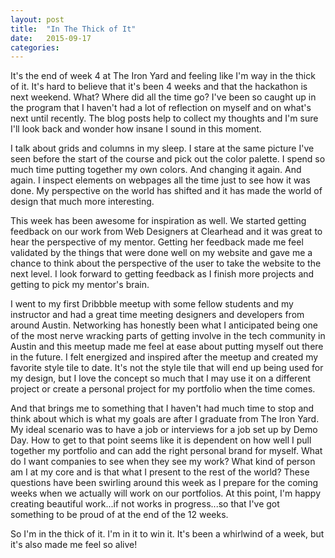 ```yaml
---
layout: post
title:  "In The Thick of It"
date:   2015-09-17
categories: 
---
```


It's the end of week 4 at The Iron Yard and feeling like I'm way in the thick of it. It's hard to believe that it's been 4 weeks and that the hackathon is next weekend. What? Where did all the time go? I've been so caught up in the program that I haven't had a lot of reflection on myself and on what's next until recently. The blog posts help to collect my thoughts and I'm sure I'll look back and wonder how insane I sound in this moment.

I talk about grids and columns in my sleep. I stare at the same picture I've seen before the start of the course and pick out the color palette. I spend so much time putting together my own colors. And changing it again. And again. I inspect elements on webpages all the time just to see how it was done. My perspective on the world has shifted and it has made the world of design that much more interesting.

This week has been awesome for inspiration as well. We started getting feedback on our work from Web Designers at Clearhead and it was great to hear the perspective of my mentor. Getting her feedback made me feel validated by the things that were done well on my website and gave me a chance to think about the perspective of the user to take the website to the next level. I look forward to getting feedback as I finish more projects and getting to pick my mentor's brain.

I went to my first Dribbble meetup with some fellow students and my instructor and had a great time meeting designers and developers from around Austin. Networking has honestly been what I anticipated being one of the most nerve wracking parts of getting involve in the tech community in Austin and this meetup made me feel at ease about putting myself out there in the future. I felt energized and inspired after the meetup and created my favorite style tile to date. It's not the style tile that will end up being used for my design, but I love the concept so much that I may use it on a different project or create a personal project for my portfolio when the time comes.

And that brings me to something that I haven't had much time to stop and think about which is what my goals are after I graduate from The Iron Yard. My ideal scenario was to have a job or interviews for a job set up by Demo Day. How to get to that point seems like it is dependent on how well I pull together my portfolio and can add the right personal brand for myself. What do I want companies to see when they see my work? What kind of person am I at my core and is that what I present to the rest of the world? These questions have been swirling around this week as I prepare for the coming weeks when we actually will work on our portfolios. At this point, I'm happy creating beautiful work...if not works in progress...so that I've got something to be proud of at the end of the 12 weeks.

So I'm in the thick of it. I'm in it to win it. It's been a whirlwind of a week, but it's also made me feel so alive!